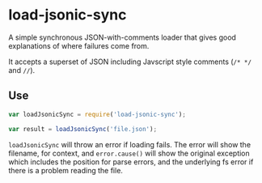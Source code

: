 load-jsonic-sync
================

A simple synchronous JSON-with-comments loader that gives good explanations of
where failures come from.

It accepts a superset of JSON including Javscript style comments (`/* */` and
`//`).

Use
----

```javascript
var loadJsonicSync = require('load-jsonic-sync');

var result = loadJsonicSync('file.json');
```

`loadJsonicSync` will throw an error if loading fails. The error will show the
filename, for context, and `error.cause()` will show the original exception
which includes the position for parse errors, and the underlying fs error if
there is a problem reading the file.
